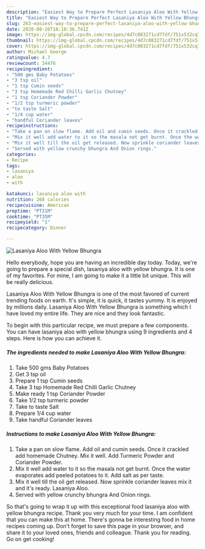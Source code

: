 ```yaml
---
description: "Easiest Way to Prepare Perfect Lasaniya Aloo With Yellow Bhungra"
title: "Easiest Way to Prepare Perfect Lasaniya Aloo With Yellow Bhungra"
slug: 263-easiest-way-to-prepare-perfect-lasaniya-aloo-with-yellow-bhungra
date: 2020-08-26T18:18:36.741Z
image: https://img-global.cpcdn.com/recipes/4d7c083271cd7fdf/751x532cq70/lasaniya-aloo-with-yellow-bhungra-recipe-main-photo.jpg
thumbnail: https://img-global.cpcdn.com/recipes/4d7c083271cd7fdf/751x532cq70/lasaniya-aloo-with-yellow-bhungra-recipe-main-photo.jpg
cover: https://img-global.cpcdn.com/recipes/4d7c083271cd7fdf/751x532cq70/lasaniya-aloo-with-yellow-bhungra-recipe-main-photo.jpg
author: Michael George
ratingvalue: 4.7
reviewcount: 34476
recipeingredient:
- "500 gms Baby Potatoes"
- "3 tsp oil"
- "1 tsp Cumin seeds"
- "3 tsp Homemade Red Chilli Garlic Chutney"
- "1 tsp Coriander Powder"
- "1/2 tsp turmeric powder"
- "to taste Salt"
- "1/4 cup water"
- "handful Coriander leaves"
recipeinstructions:
- "Take a pan on slow flame. Add oil and cumin seeds. Once it crackled add homemade Chutney. Mix it well. Add Turmeric Powder and Coriander Powder."
- "Mix it well add water to it so the masala not get burnt. Once the water evaporates add peeled potatoes to it. Add salt as per taste."
- "Mix it well till the oil get released. Now sprinkle coriander leaves mix it and it&#39;s ready. Lasaniya Aloo."
- "Served with yellow crunchy bhungra And Onion rings."
categories:
- Recipe
tags:
- lasaniya
- aloo
- with

katakunci: lasaniya aloo with 
nutrition: 268 calories
recipecuisine: American
preptime: "PT31M"
cooktime: "PT35M"
recipeyield: "1"
recipecategory: Dinner

---
```



![Lasaniya Aloo With Yellow Bhungra](https://img-global.cpcdn.com/recipes/4d7c083271cd7fdf/751x532cq70/lasaniya-aloo-with-yellow-bhungra-recipe-main-photo.jpg)

Hello everybody, hope you are having an incredible day today. Today, we're going to prepare a special dish, lasaniya aloo with yellow bhungra. It is one of my favorites. For mine, I am going to make it a little bit unique. This will be really delicious.



Lasaniya Aloo With Yellow Bhungra is one of the most favored of current trending foods on earth. It's simple, it is quick, it tastes yummy. It is enjoyed by millions daily. Lasaniya Aloo With Yellow Bhungra is something which I have loved my entire life. They are nice and they look fantastic.


To begin with this particular recipe, we must prepare a few components. You can have lasaniya aloo with yellow bhungra using 9 ingredients and 4 steps. Here is how you can achieve it.

<!--inarticleads1-->

##### The ingredients needed to make Lasaniya Aloo With Yellow Bhungra:

1. Take 500 gms Baby Potatoes
1. Get 3 tsp oil
1. Prepare 1 tsp Cumin seeds
1. Take 3 tsp Homemade Red Chilli Garlic Chutney
1. Make ready 1 tsp Coriander Powder
1. Take 1/2 tsp turmeric powder
1. Take to taste Salt
1. Prepare 1/4 cup water
1. Take handful Coriander leaves




<!--inarticleads2-->

##### Instructions to make Lasaniya Aloo With Yellow Bhungra:

1. Take a pan on slow flame. Add oil and cumin seeds. Once it crackled add homemade Chutney. Mix it well. Add Turmeric Powder and Coriander Powder.
1. Mix it well add water to it so the masala not get burnt. Once the water evaporates add peeled potatoes to it. Add salt as per taste.
1. Mix it well till the oil get released. Now sprinkle coriander leaves mix it and it&#39;s ready. Lasaniya Aloo.
1. Served with yellow crunchy bhungra And Onion rings.




So that's going to wrap it up with this exceptional food lasaniya aloo with yellow bhungra recipe. Thank you very much for your time. I am confident that you can make this at home. There's gonna be interesting food in home recipes coming up. Don't forget to save this page in your browser, and share it to your loved ones, friends and colleague. Thank you for reading. Go on get cooking!
